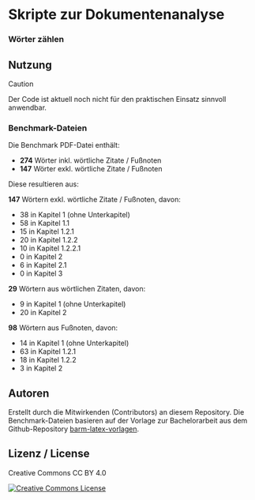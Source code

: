 # Skripte zur Dokumentenanalyse

### Wörter zählen

## Nutzung

> [!CAUTION]
> Der Code ist aktuell noch nicht für den praktischen Einsatz sinnvoll anwendbar.

### Benchmark-Dateien

Die Benchmark PDF-Datei enthält:
- **274** Wörter inkl. wörtliche Zitate / Fußnoten
- **147** Wörter exkl. wörtliche Zitate / Fußnoten

Diese resultieren aus:

**147** Wörtern exkl. wörtliche Zitate / Fußnoten, davon:
- 38 in Kapitel 1 (ohne Unterkapitel)
- 58 in Kapitel 1.1
- 15 in Kapitel 1.2.1
- 20 in Kapitel 1.2.2
- 10 in Kapitel 1.2.2.1
- 0 in Kapitel 2
- 6 in Kapitel 2.1
- 0 in Kapitel 3

**29** Wörtern aus wörtlichen Zitaten, davon:
- 9 in Kapitel 1 (ohne Unterkapitel)
- 20 in Kapitel 2

**98** Wörtern aus Fußnoten, davon:
- 14 in Kapitel 1 (ohne Unterkapitel)
- 63 in Kapitel 1.2.1
- 18 in Kapitel 1.2.2
- 3 in Kapitel 2

## Autoren

Erstellt durch die Mitwirkenden (Contributors) an diesem Repository. Die Benchmark-Dateien basieren auf der Vorlage zur Bachelorarbeit aus dem Github-Repository <a href="https://github.com/Schlump02/barm-latex-vorlagen">barm-latex-vorlagen</a>.

## Lizenz / License

Creative Commons CC BY 4.0

<a rel="license" href="http://creativecommons.org/licenses/by/4.0/"><img alt="Creative Commons License" style="border-width:0" src="https://i.creativecommons.org/l/by/4.0/88x31.png" /></a>
